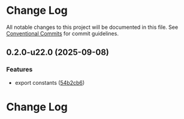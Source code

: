 # Change Log

All notable changes to this project will be documented in this file.
See [Conventional Commits](https://conventionalcommits.org) for commit guidelines.

## 0.2.0-u22.0 (2025-09-08)

### Features

* export constants ([54b2cb6](https://github.com/Agoric/agoric-sdk/commit/54b2cb6d842ec23487540bce0c397871a95ec9d4))

# Change Log
